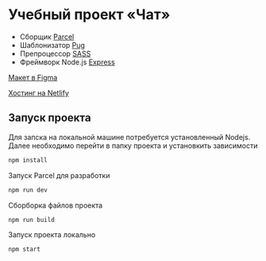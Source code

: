 # Учебный проект «Чат»

* Сборщик [Parcel](https://parceljs.org/)
* Шаблонизатор [Pug](https://pugjs.org/api/getting-started.html)
* Препроцессор [SASS](https://sass-lang.com/)
* Фреймворк Node.js [Express](https://expressjs.com/)

[Макет в Figma](https://www.figma.com/proto/918g5LbKL1nEP29J7y10UR/Chat(yandex)?page-id=0%3A1&node-id=0%3A1&scaling=contain)

[Хостинг на Netlify]()

## Запуск проекта
Для запска на локальной машине потребуется установленный Nodejs. Далее необходимо перейти в папку проекта и установкить зависимости
```bash
npm install
```
Запуск Parcel для разработки
```bash
npm run dev
```
Сборборка файлов проекта
```bash
npm run build
```
Запуск проекта локально
```bash
npm start
```
